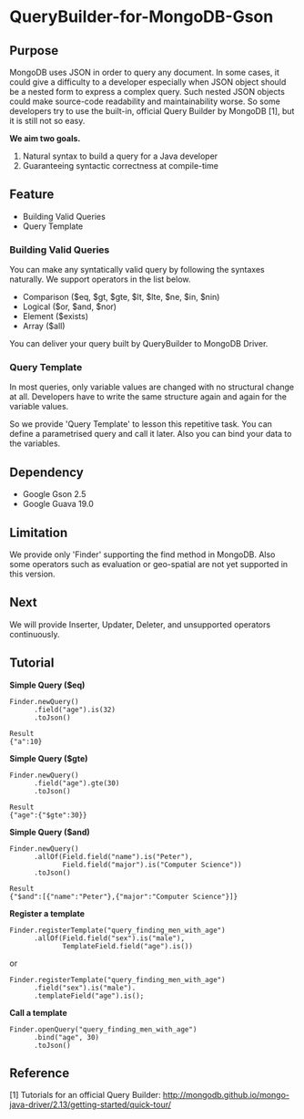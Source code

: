 # QueryBuilder-for-MongoDB-Gson
## Purpose

MongoDB uses JSON in order to query any document.
In some cases, it could give a difficulty to a developer especially when JSON object should be a nested form to express a complex query.
Such nested JSON objects could make source-code readability and maintainability worse.
So some developers try to use the built-in, official Query Builder by MongoDB [1], but it is still not so easy.

**We aim two goals.**

1. Natural syntax to build a query for a Java developer
2. Guaranteeing syntactic correctness at compile-time

## Feature

- Building Valid Queries
- Query Template

### Building Valid Queries

You can make any syntatically valid query by following the syntaxes naturally.
We support operators in the list below.

- Comparison ($eq, $gt, $gte, $lt, $lte, $ne, $in, $nin)
- Logical ($or, $and, $nor)
- Element ($exists)
- Array ($all)

You can deliver your query built by QueryBuilder to MongoDB Driver.

### Query Template

In most queries, only variable values are changed with no structural change at all.
Developers have to write the same structure again and again for the variable values.

So we provide 'Query Template' to lesson this repetitive task.
You can define a parametrised query and call it later.
Also you can bind your data to the variables.

## Dependency

- Google Gson 2.5
- Google Guava 19.0

## Limitation

We provide only 'Finder' supporting the find method in MongoDB.
Also some operators such as evaluation or geo-spatial are not yet supported in this version.

## Next

We will provide Inserter, Updater, Deleter, and unsupported operators continuously.

## Tutorial

**Simple Query ($eq)**

```
Finder.newQuery()
      .field("age").is(32)
      .toJson()
```
```
Result 
{"a":10}
```

**Simple Query ($gte)**
```
Finder.newQuery()
      .field("age").gte(30)
      .toJson()
```
```
Result
{"age":{"$gte":30}}
```

**Simple Query ($and)**

```
Finder.newQuery()
      .allOf(Field.field("name").is("Peter"), 
             Field.field("major").is("Computer Science"))
      .toJson()
```
```
Result
{"$and":[{"name":"Peter"},{"major":"Computer Science"}]}
```

**Register a template**
```
Finder.registerTemplate("query_finding_men_with_age")
      .allOf(Field.field("sex").is("male"), 
             TemplateField.field("age").is())
```
or
```
Finder.registerTemplate("query_finding_men_with_age")
      .field("sex").is("male").
      .templateField("age").is();
```

**Call a template**
```
Finder.openQuery("query_finding_men_with_age")
      .bind("age", 30)
      .toJson()
```

## Reference
[1] Tutorials for an official Query Builder: http://mongodb.github.io/mongo-java-driver/2.13/getting-started/quick-tour/
